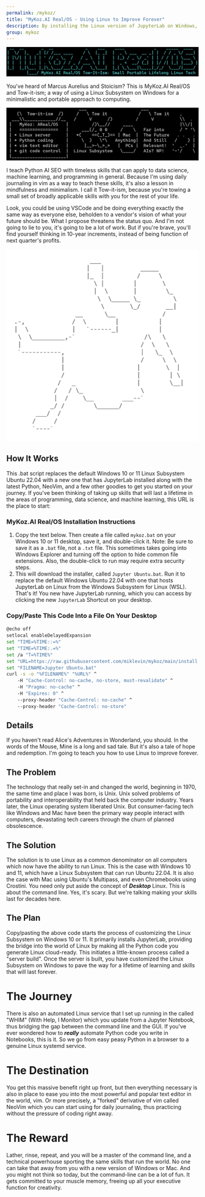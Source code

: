 ```yaml
---
permalink: /mykoz/
title: "MyKoz.AI Real/OS - Using Linux to Improve Forever"
description: By installing the Linux version of JupyterLab on Windows, you are running the same code on your computer as you can on all Linux servers. From there you ease your way into a lifetime of mindfulness and timeless skills by keeping a 1-text-file Journal in vim for the rest of your life.
group: mykoz
---
```


![MyKoz.AI Real/OS](/assets/images/mykoz-ai-real-os-banner.png)

You've heard of Marcus Aurelius and Stoicism? This is MyKoz.AI Real/OS and
Tow-it-ism; a way of using a Linux Subsystem on Windows for a minimalistic and
portable approach to computing.

![Tow It Ism](/assets/images/tow-it-ism.png)

I teach Python AI SEO with timeless skills that can apply to data science,
machine learning, and programming in general. Because I'm using daily
journaling in vim as a way to teach these skills, it's also a lesson in
mindfulness and minimalism. I call it Tow-it-ism, because you're towing a small
set of broadly applicable skills with you for the rest of your life.

Look, you could be using VSCode and be doing everything exactly the same way as
everyone else, beholden to a vendor's vision of what your future should be.
What I propose threatens the status quo. And I'm not going to lie to you, it's
going to be a lot of work. But if you're brave, you'll find yourself thinking
in 10-year increments, instead of being function of next quarter's profits.

<img alt="Alice Falling Down Rabbit Hole ASCII Art" src="/assets/images/alice-ascii-art-copyright-mike-levin.png">

## How It Works

This .bat script replaces the default Windows 10 or 11 Linux Subsystem Ubuntu
22.04 with a new one that has JupyterLab installed along with the latest
Python, NeoVim, and a few other goodies to get you started on your journey. If
you've been thinking of taking up skills that will last a lifetime in the areas
of programming, data science, and machine learning, this URL is the place to
start:

### MyKoz.AI Real/OS Installation Instructions

1. Copy the text below. Then create a file called `mykoz.bat` on your Windows
   10 or 11 desktop, save it, and double-click it. Note: Be sure to save it as
   a `.bat` file, not a `.txt` file. This sometimes takes going into Windows
   Explorer and turning off the option to hide common file extensions. Also,
   the double-click to run may require extra security steps.
2. This will download the installer, called `Jupyter Ubuntu.bat`. Run it to
   replace the default Windows Ubuntu 22.04 with one that hosts JupyterLab on
   Linux from the Windows Subsystem for Linux (WSL). That's it! You new have
   JupyterLab running, which you can access by clicking the new `JupyterLab`
   Shortcut on your desktop.

### Copy/Paste This Code Into a File On Your Desktop

```bash
@echo off
setlocal enableDelayedExpansion
set "TIME=%TIME::=%"
set "TIME=%TIME:.=%"
set /a "T=%TIME%"
set "URL=https://raw.githubusercontent.com/miklevin/mykoz/main/install.bat?cache=%T%"
set "FILENAME=Jupyter Ubuntu.bat"
curl -s -o "%FILENAME%" "%URL%" ^
    -H "Cache-Control: no-cache, no-store, must-revalidate" ^
    -H "Pragma: no-cache" ^
    -H "Expires: 0" ^
    --proxy-header "Cache-Control: no-cache" ^
    --proxy-header "Cache-Control: no-store"
```

## Details

If you haven't read Alice's Adventures in Wonderland, you should. In the words
of the Mouse, Mine is a long and sad tale. But it's also a tale of hope and
redemption. I'm going to teach you how to use Linux to improve forever.

## The Problem

The technology that really set-in and changed the world, beginning in 1970, the
same time and place I was born, is Unix. Unix solved problems of portability
and interoperability that held back the computer industry. Years later, the
Linux operating system liberated Unix. But consumer-facing tech like Windows
and Mac have been the primary way people interact with computers, devastating
tech careers through the churn of planned obsolescence.

## The Solution

The solution is to use Linux as a common denominator on all computers which now
have the ability to run Linux. This is the case with Windows 10 and 11, which
have a Linux Subsystem that can run Ubuntu 22.04. It is also the case with Mac
using Ubuntu's Multipass, and even Chromebooks using Crostini. You need only
put aside the concept of ***Desktop*** Linux. This is about the command line.
Yes, it's scary. But we're talking making your skills last for decades here.

## The Plan

Copy/pasting the above code starts the process of customizing the Linux
Subsystem on Windows 10 or 11. It primarily installs JupyterLab, providing the
bridge into the world of Linux by making all the Python code you generate Linux
cloud-ready. This initiates a little-known process called a "server build".
Once the server is built, you have customized the Linux Subsystem on Windows to
pave the way for a lifetime of learning and skills that will last forever.

# The Journey

There is also an automated Linux service that I set up running in the called
"WHIM" (With Help, I Monitor) which you update from a Jupyter Notebook, thus
bridging the gap between the command line and the GUI. If you've ever wondered
how to ***really*** automate Python code you write in Notebooks, this is it. So
we go from easy peasy Python in a browser to a genuine Linux systemd service.

# The Destination

You get this massive benefit right up front, but then everything necessary is
also in place to ease you into the most powerful and popular text editor in the
world, vim. Or more precisely, a "forked" derivative of vim called NeoVim which
you can start using for daily journaling, thus practicing without the pressure
of coding right away.

# The Reward

Lather, rinse, repeat, and you will be a master of the command line, and a
technical powerhouse sporting the same skills that run the world. No one can
take that away from you with a new version of Windows or Mac. And you might not
think so today, but the command-line can be a lot of fun. It gets committed to
your muscle memory, freeing up all your executive function for creativity.
